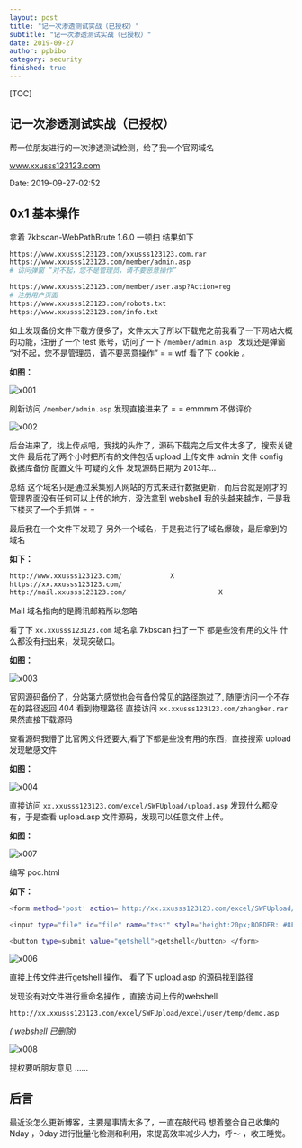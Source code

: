 ```yaml
---
layout: post
title: "记一次渗透测试实战（已授权）"
subtitle: "记一次渗透测试实战（已授权）"
date: 2019-09-27
author: ppbibo
category: security
finished: true
---
```

[TOC]

## 记一次渗透测试实战（已授权）





帮一位朋友进行的一次渗透测试检测，给了我一个官网域名

www.xxusss123123.com



Date: 2019-09-27-02:52



## 0x1 基本操作

拿着 7kbscan-WebPathBrute 1.6.0 一顿扫 结果如下

```bash
https://www.xxusss123123.com/xxusss123123.com.rar
https://www.xxusss123123.com/member/admin.asp    
# 访问弹窗 “对不起，您不是管理员，请不要恶意操作”

https://www.xxusss123123.com/member/user.asp?Action=reg
# 注册用户页面
https://www.xxusss123123.com/robots.txt
https://www.xxusss123123.com/info.txt


```

如上发现备份文件下载方便多了，文件太大了所以下载完之前我看了一下网站大概的功能，注册了一个 test 账号，访问了一下 `/member/admin.asp ` 发现还是弹窗 “对不起，您不是管理员，请不要恶意操作” = = wtf 看了下 cookie 。

**如图：**

![x001](/static/img/x001.png)



刷新访问 `/member/admin.asp` 发现直接进来了 = = emmmm 不做评价

![x002](/static/img/x002.png)

后台进来了，找上传点吧，我找的头炸了，源码下载完之后文件太多了，搜索关键文件 最后花了两个小时把所有的文件包括 upload 上传文件 admin 文件 config 数据库备份 配置文件 可疑的文件 发现源码日期为 2013年... 

总结 这个域名只是通过采集别人网站的方式来进行数据更新，而后台就是刚才的管理界面没有任何可以上传的地方，没法拿到 webshell 我的头越来越炸，于是我下楼买了一个手抓饼 = = 



最后我在一个文件下发现了 另外一个域名，于是我进行了域名爆破，最后拿到的域名 

**如下：**

```bash
http://www.xxusss123123.com/            X
https://xx.xxusss123123.com/						
http://mail.xxusss123123.com/						X
```

Mail 域名指向的是腾讯邮箱所以忽略

看了下  `xx.xxusss123123.com` 域名拿  7kbscan 扫了一下 都是些没有用的文件 什么都没有扫出来，发现突破口。

**如图：**

![x003](/static/img/x003.png)

官网源码备份了，分站第六感觉也会有备份常见的路径跑过了, 随便访问一个不存在的路径返回 404 看到物理路径 直接访问 `xx.xxusss123123.com/zhangben.rar` 果然直接下载源码



查看源码我懵了比官网文件还要大,看了下都是些没有用的东西，直接搜索 upload 发现敏感文件

**如图：**

![x004](/static/img/x004.png)

直接访问 `xx.xxusss123123.com/excel/SWFUpload/upload.asp` 发现什么都没有，于是查看 upload.asp 文件源码，发现可以任意文件上传。

**如图：**

![x007](/static/img/x007.png)

编写 poc.html  

 **如下：**

```bash
<form method='post' action='http://xx.xxusss123123.com/excel/SWFUpload/upload.asp'  enctype="multipart/form-data" > 

<input type="file" id="file" name="test" style="height:20px;BORDER: #8F908B 1px solid;"/>

<button type=submit value="getshell">getshell</button> </form>

```

![x006](/static/img/x006.png)

直接上传文件进行getshell 操作， 看了下 upload.asp 的源码找到路径

发现没有对文件进行重命名操作 ，直接访问上传的webshell

`http://xx.xxusss123123.com/excel/SWFUpload/excel/user/temp/demo.asp`

*( webshell 已删除)*

![x008](/static/img/x008.png)



提权要听朋友意见  ......



## 后言

最近没怎么更新博客，主要是事情太多了，一直在敲代码 想着整合自己收集的 Nday ，0day 进行批量化检测和利用，来提高效率减少人力，呼～ ，收工睡觉。